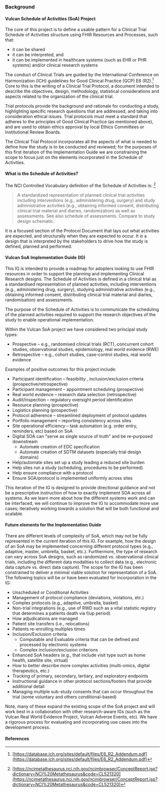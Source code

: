 ### Background

#### Vulcan Schedule of Activities (SoA) Project
The core of this project is to define a usable pattern for a Clinical Trial Schedule of Activities structure using FHIR Resources and Processes, such that:
* it can be shared
* it can be interpreted, and 
* it can be implemented in healthcare systems (such as EHR or PHR systems) and/or clinical research systems 

The conduct of Clinical Trials are guided by the International Conference on Harmonization (ICH) guidelines for Good Clinical Practice (GCP) E6 (R2).[^1]  Core to this is the writing of a Clinical Trial Protocol, a document intended to describe the objectives, design, methodology, statistical considerations and aspects related to the organization of the clinical trial. 

Trial protocols provide the background and rationale for conducting a study, highlighting specific research questions that are addressed, and taking into consideration ethical issues. Trial protocols must meet a standard that adheres to the principles of Good Clinical Practice (as mentioned above), and are used to obtain ethics approval by local Ethics Committees or Institutional Review Boards.

The Clinical Trial Protocol incorporates all the aspects of what is needed to define how the study is to be conducted and reviewed; for the purposes of this first iteration of the Implementation Guide we are constraining the scope to focus just on the elements incorporated in the Schedule of Activities.

#### What is the Schedule of Activities?
The NCI Controlled Vocabulary definition of the Schedule of Activities is: [^2] 

> A standardized representation of planned clinical trial activities including interventions (e.g., administering drug, surgery) and study administrative activities (e.g., obtaining informed consent, distributing clinical trial material and diaries, randomization) as well as assessments. See also schedule of assessments. Compare to study design schematic.

It is a focused section of the Protocol Document that lays out what activities are expected, and structurally when they are expected to occur.  It is a design that is interpreted by the stakeholders to drive how the study is defined, planned and performed.

#### Vulcan SoA Implementation Guide (IG)
This IG is intended to provide a roadmap for adopters looking to use FHIR resources in order to support the planning and implementing Clinical Research designs.  The Schedule of Activities is defined ​in a clinical trial as a standardised representation of planned activities, including interventions (e.g., administering drug, surgery), studying administrative activities (e.g., obtaining informed consent, distributing clinical trial material and diaries, randomisation) and assessments.​

​The purpose of the Schedule of Activities is to communicate the scheduling of the planned activities required to support the research objectives of the study to enable operational implementation.​

Within the Vulcan SoA project we have considered two principal study types:
* Prospective – e.g., randomised clinical trials (RCT), concurrent cohort studies, observational studies, epidemiology, real world evidence (RWE) 
* Retrospective – e.g., cohort studies, case-control studies, real world evidence

Examples of positive outcomes for this project include:
* Participant identification – feasibility , inclusion/exclusion criteria (prospective/retrospective)​
* Participant management – appointment scheduling (prospective)​
* Real world evidence – research data selection (retrospective)​
* Audit/Inspection – regulatory oversight period identification ​
* Resource planning (prospective)​
* Logistics planning (prospective)​
* Protocol adherence – streamlined deployment of protocol updates
* Portfolio management – reporting consistency across sites
* Site operational efficiency – task automation (e.g. order entry, reminders, etc) based on SoA
* Digital SOA can "serve as single source of truth" and be re-purposed downstream 
    * Automate creation of EDC specification 
    * Automate creation of SDTM datasets (especially trial design domains) 
* Help/automate sites set up a study leading a reduced site burden 
* Help sites run a study (scheduling, procedures to be performed) 
* Help ensure compliance with a protocol 
* Ensure SOA/protocol is implemented uniformly across sites 

This iteration of the IG is designed to provide directional guidance and not be a prescriptive instruction of how to exactly implement SOA across all systems. As we learn more about how the different systems work and can be interfaced, we will continue to improve the IG to accommodate more use cases; iteratively working towards a solution that will be both functional and scalable.

#### Future elements for the Implementation Guide

There are different levels of complexity of SoA, which may not be fully represented in the current iteration of this IG. For example, how the design of an SoA may be implemented concerning different protocol types (e.g., adaptive, master, umbrella, basket, etc.). Furthermore, the type of research can vary across SoA designs, such as randomized vs. observational clinical trials, including the different data modalities to collect data (e.g., electronic data capture vs. direct data capture).  The scope for the IG has been constrained to deliver a minimal viable solution for representation of a SoA.  The following topics will be or have been evaluated for incorporation in the IG: 

* Unscheduled or Conditional Activities
* Management of protocol compliance (deviations, violations, etc.)
* Complex protocols (e.g., adaptive, umbrella, basket)
* Non-trial integrations (e.g., use of RWD such as a vital statistic registry that determines a patients death via f/up period)
* How adjudications are managed
* Patient site transfers (i.e., relocations)
* Patients re-enrolling multiples times
* Inclusion/Exclusion criteria 
  * Computable and Evaluable criteria that can be defined and processed by electronic systems
  * Complex inclusion/exclusion criterions
* Enhanced SoA headers (e.g., that include visit type such as home health, satellite site, virtual)
* How to better describe more complex activities (multi-omics, digital therapeutics, etc.)
* Tracking of primary, secondary, tertiary, and exploratory endpoints
* Instructional guidance in other protocol sections/footers that provide additional detail
* Managing multiple sub-study consents that can occur throughout the trial (some voluntary and others conditional-based)

Note, many of these expand the existing scope of the SoA project and will work best in a collaboration with other research-aware IGs (such as the Vulcan Real World Evidence Project, Vulcan Adverse Events, etc).  We have a rigorous process for evaluating and incorporating use cases into the development process.

#### References
[^1]: [https://database.ich.org/sites/default/files/E6_R2_Addendum.pdf](https://database.ich.org/sites/default/files/E6_R2_Addendum.pdf)
[^2]: [https://ncimetathesaurus.nci.nih.gov/ncimbrowser/ConceptReport.jsp?dictionary=NCI%20Metathesaurus&code=CL521320](https://ncimetathesaurus.nci.nih.gov/ncimbrowser/ConceptReport.jsp?dictionary=NCI%20Metathesaurus&code=CL521320)

